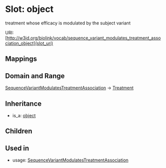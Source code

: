 # Slot: object


treatment whose efficacy is modulated by the subject variant

URI: [http://w3id.org/biolink/vocab/sequence_variant_modulates_treatment_association_object](slot_uri)
## Mappings

## Domain and Range

[SequenceVariantModulatesTreatmentAssociation](SequenceVariantModulatesTreatmentAssociation.md) -> [Treatment](Treatment.md)
## Inheritance

 *  is_a: [object](object.md)
## Children

## Used in

 *  usage: [SequenceVariantModulatesTreatmentAssociation](SequenceVariantModulatesTreatmentAssociation.md)
